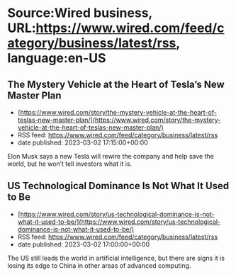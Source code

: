 # Source:Wired business, URL:https://www.wired.com/feed/category/business/latest/rss, language:en-US

## The Mystery Vehicle at the Heart of Tesla’s New Master Plan
 - [https://www.wired.com/story/the-mystery-vehicle-at-the-heart-of-teslas-new-master-plan/](https://www.wired.com/story/the-mystery-vehicle-at-the-heart-of-teslas-new-master-plan/)
 - RSS feed: https://www.wired.com/feed/category/business/latest/rss
 - date published: 2023-03-02 17:15:00+00:00

Elon Musk says a new Tesla will rewire the company and help save the world, but he won’t tell investors what it is.

## US Technological Dominance Is Not What It Used to Be
 - [https://www.wired.com/story/us-technological-dominance-is-not-what-it-used-to-be/](https://www.wired.com/story/us-technological-dominance-is-not-what-it-used-to-be/)
 - RSS feed: https://www.wired.com/feed/category/business/latest/rss
 - date published: 2023-03-02 17:00:00+00:00

The US still leads the world in artificial intelligence, but there are signs it is losing its edge to China in other areas of advanced computing.

